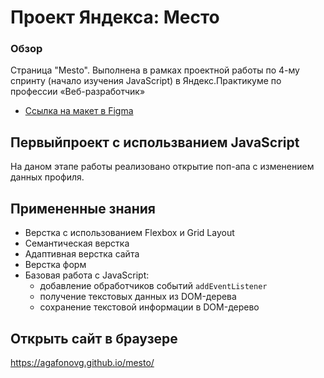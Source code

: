 # Проект Яндекса: Место

### Обзор

Страница "Mesto".
Выполнена в рамках проектной работы по 4-му спринту (начало изучения JavaScript) в Яндекс.Практикуме по профессии «Веб-разработчик»

* [Ссылка на макет в Figma](https://www.figma.com/file/2cn9N9jSkmxD84oJik7xL7/JavaScript.-Sprint-4?node-id=0%3A1)

## Первыйпроект с использванием JavaScript

На даном этапе работы реализовано открытие поп-апа с изменением данных профиля.

## Примененные знания
* Верстка с использованием Flexbox и Grid Layout
* Семантическая верстка
* Адаптивная верстка сайта
* Верстка форм
* Базовая работа с JavaScript:
  - добавление обработчиков событий `addEventListener`
  - получение текстовых данных из DOM-дерева
  - сохранение текстовой информации в DOM-дерево

## Открыть сайт в браузере
https://agafonovg.github.io/mesto/